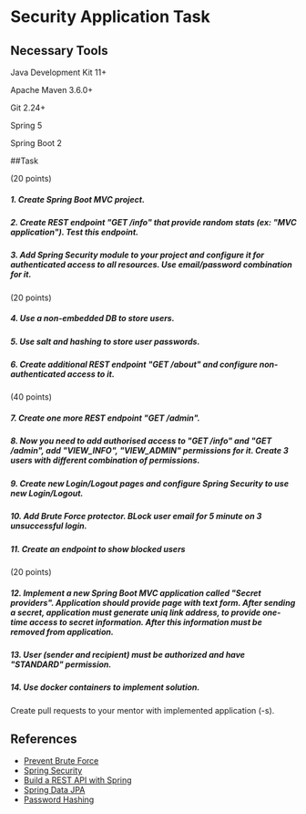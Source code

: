# Security Application Task

## Necessary Tools

Java Development Kit 11+

Apache Maven 3.6.0+

Git 2.24+

Spring 5

Spring Boot 2

##Task

(20 points)

##### 1.	Create Spring Boot MVC project.
##### 2.	Create REST endpoint "GET /info" that provide random stats (ex: "MVC application"). Test this endpoint.
##### 3.	Add Spring Security module to your project and configure it for authenticated access to all resources. Use email/password combination for it.

(20 points)

##### 4.	Use a non-embedded DB to store users.
##### 5.	Use salt and hashing to store user passwords.
##### 6.	Create additional REST endpoint "GET /about" and configure non-authenticated access to it.

(40 points)
##### 7.	Create one more REST endpoint "GET /admin".
##### 8.	Now you need to add authorised access to "GET /info" and "GET /admin", add "VIEW_INFO", "VIEW_ADMIN" permissions for it. Create 3 users with different combination of permissions.
##### 9.    Create new Login/Logout pages and configure Spring Security to use new Login/Logout.
##### 10.   Add Brute Force protector. BLock user email for 5 minute on 3 unsuccessful login.
##### 11.   Create an endpoint to show blocked users

(20 points)

##### 12.	Implement a new Spring Boot MVC application called "Secret providers". Application should provide page with text form. After sending a secret, application must generate uniq link address, to provide one-time access to secret information. After this information must be removed from application.
##### 13.   User (sender and recipient) must be authorized and have "STANDARD" permission.
##### 14.   Use docker containers to implement solution.

Create pull requests to your mentor with implemented application (-s).

## References

- [Prevent Brute Force](https://www.baeldung.com/spring-security-block-brute-force-authentication-attempts)
- [Spring Security](https://docs.spring.io/spring-security/site/docs/current/reference/html5/)
- [Build a REST API with Spring](https://www.baeldung.com/building-a-restful-web-service-with-spring-and-java-based-configuration)
- [Spring Data JPA](https://docs.spring.io/spring-data/jpa/docs/current/reference/html/#reference)
- [Password Hashing](https://www.baeldung.com/java-password-hashing)

